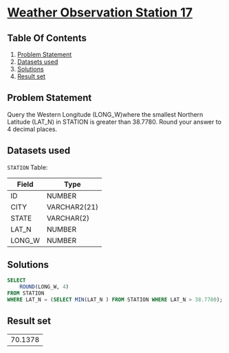 # [Weather Observation Station 17](https://www.hackerrank.com/challenges/weather-observation-station-17/)

## Table Of Contents
1. [Problem Statement](#problem-statement)
2. [Datasets used](#datasets-used)
3. [Solutions](#solutions)
4. [Result set](#result-set)

## Problem Statement

Query the Western Longitude (LONG_W)where the smallest Northern Latitude (LAT_N) in STATION is greater than 38.7780. Round your answer to 4 decimal places.

## Datasets used

```STATION``` Table:

| Field  | Type         |
| ------ | ------------ |
| ID     | NUMBER       |
| CITY   | VARCHAR2(21) |
| STATE  | VARCHAR(2)   |
| LAT_N  | NUMBER       |
| LONG_W | NUMBER       |

## Solutions

```sql
SELECT 
    ROUND(LONG_W, 4)
FROM STATION
WHERE LAT_N = (SELECT MIN(LAT_N ) FROM STATION WHERE LAT_N > 38.7780);
```

## Result set

|         |
| ------- |
| 70.1378 |